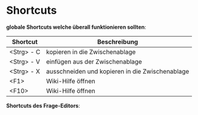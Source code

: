 # Shortcuts
**globale Shortcuts welche überall funktionieren sollten**:
<div  class="wikitable" style="text-align: left; width: 100%;" >

| Shortcut         | Beschreibung                                    |
|------------------|-------------------------------------------------|
| &lt;Strg&gt; - C | kopieren in die Zwischenablage                  |
| &lt;Strg&gt; - V | einfügen aus der Zwischenablage                 |
| &lt;Strg&gt; - X | ausschneiden und kopieren in die Zwischenablage |
| &lt;F1&gt;       | Wiki-Hilfe öffnen                               |
| &lt;F10&gt;      | Wiki-Hilfe öffnen                               |
</div>

**Shortcuts des Frage-Editors**:
